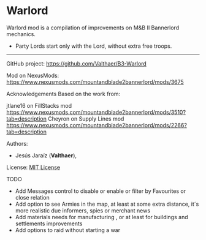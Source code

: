 # Warlord

Warlord mod is a compilation of improvements on M&B II Bannerlord mechanics.

- Party Lords start only with the Lord, without extra free troops.

---

GitHub project: https://github.com/Valthaer/B3-Warlord

Mod on NexusMods: https://www.nexusmods.com/mountandblade2bannerlord/mods/3675

Acknowledgements
Based on the work from:

jtlane16 on FillStacks mod https://www.nexusmods.com/mountandblade2bannerlord/mods/3510?tab=description
Cheyron on Supply Lines mod https://www.nexusmods.com/mountandblade2bannerlord/mods/2266?tab=description

Authors:

- Jesús Jaraíz (**Valthaer**), 

License: [MIT License](LICENSE)

TODO

 - Add Messages control to disable or enable or filter by Favourites or close relation
 - Add option to see Armies in the map, at least at some extra distance, it´s more realistic due informers, spies or merchant news
 - Add materials needs for manufacturing , or at least for buildings and settlements improvements
 - Add options to raid without starting a war
